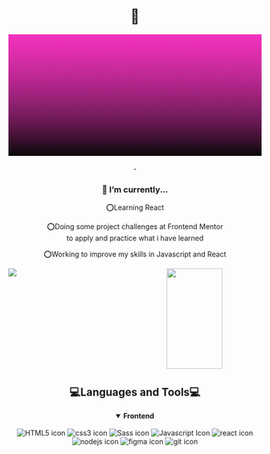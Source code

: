 <h1 align="center">👋 </h1>
<div align="center">
  <img src="header-banner.gif"
</div>

-<h3 align="center">🌱 I’m currently...</h3>
<div align="center">
  
⭕Learning React 
  <br>

⭕Doing some project challenges at Frontend Mentor <br>
  to apply and practice what i have learned
  
⭕Working to improve my skills in Javascript and React
</div>

<div align="center">
<img align="left" width="47%" src="https://github-readme-stats.vercel.app/api?username=Jlovellealfeche&show_icons=true&theme=radical"/>
<img width="47%" height="200px" src="https://github-readme-stats.vercel.app/api/top-langs/?username=Jlovellealfeche&layout=compact"/>
</div>

<h2>💻Languages and Tools💻</h2>
<div align="center">
<details open>
<summary><b> Frontend</b></summary>
<br>
<img src="https://img.icons8.com/color/48/null/html-5--v1.png" alt="HTML5 icon"/>
<img src="https://img.icons8.com/color/48/null/css3.png" alt="css3 icon"/>
<img src="https://img.icons8.com/color/48/null/sass.png" alt="Sass icon"/>
<img src="https://img.icons8.com/color/48/null/javascript--v1.png" alt="Javascript Icon"/>
<img src="https://img.icons8.com/color/48/null/react-native.png" alt="react icon"/>
 
 <br>
 <img src="https://img.icons8.com/color/48/null/nodejs.png" alt="nodejs icon"/>
 <img src="https://img.icons8.com/color/48/null/figma--v1.png" alt="figma icon"/>
  <img src="https://img.icons8.com/color/48/null/git.png" alt="git icon"/>
  
  

  

</details>
</div>




<!---
Jlovellealfeche/Jlovellealfeche is a ✨ special ✨ repository because its `README.md` (this file) appears on your GitHub profile.
--->
